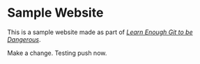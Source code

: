 # Sample Website

This is a sample website made as part of [*Learn Enough Git to be Dangerous*](http://learnenough.com/git-tutorial).

Make a change.
Testing push now.
